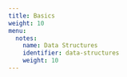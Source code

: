 ```yaml
---
title: Basics
weight: 10
menu:
  notes:
    name: Data Structures
    identifier: data-structures
    weight: 10
---
```


